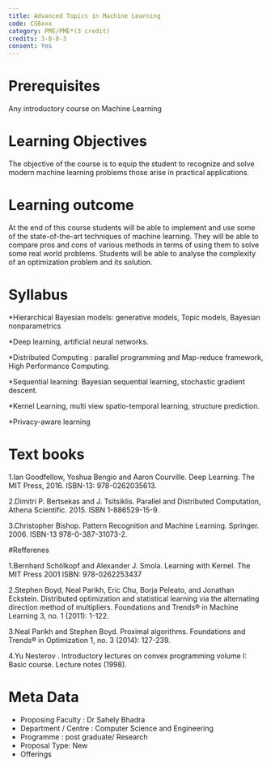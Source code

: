 ```yaml
---
title: Advanced Topics in Machine Learning 
code: CS6xxx
category: PME/PME*(3 credit)
credits: 3-0-0-3
consent: Yes
---
```


# Prerequisites

Any introductory course on Machine Learning

# Learning Objectives

The objective of the course is to equip the student to recognize and solve modern machine learning problems those arise in practical applications. 

# Learning outcome

At the end of this course students will be able to implement and use some of the state-of-the-art techniques of machine learning. They will be able to compare pros and cons of various methods  in terms of using them to solve some real world problems. Students will be able to analyse the complexity of an optimization problem and its solution. 

# Syllabus

*Hierarchical Bayesian models: generative models, Topic models, Bayesian nonparametrics 

*Deep learning, artificial neural networks.

*Distributed Computing : parallel programming and  Map-reduce framework, High Performance Computing.

*Sequential learning: Bayesian sequential learning, stochastic gradient descent.

*Kernel Learning, multi view spatio-temporal learning, structure prediction.

*Privacy-aware learning

# Text books

1.Ian Goodfellow, Yoshua Bengio and Aaron Courville. Deep Learning. The MIT Press, 2016. ISBN-13: 978-0262035613.

2.Dimitri P.  Bertsekas and J. Tsitsiklis. Parallel and Distributed Computation, Athena Scientific. 2015. ISBN 1-886529-15-9.

3.Christopher Bishop. Pattern Recognition and Machine Learning. Springer. 2006. ISBN-13 978-0-387-31073-2.

#Refferenes

1.Bernhard Schölkopf and Alexander J. Smola. Learning with Kernel. The MIT Press 2001 ISBN: 978-0262253437

2.Stephen Boyd, Neal Parikh, Eric Chu, Borja Peleato, and Jonathan Eckstein. Distributed optimization and statistical learning via the alternating direction method of multipliers. Foundations and Trends® in Machine Learning 3, no. 1 (2011): 1-122.

3.Neal Parikh and Stephen Boyd. Proximal algorithms. Foundations and Trends® in Optimization 1, no. 3 (2014): 127-239.

4.Yu Nesterov . Introductory lectures on convex programming volume I: Basic course. Lecture notes (1998).

 
# Meta Data	 	 	
 
* Proposing Faculty : Dr Sahely Bhadra
* Department / Centre : Computer Science and Engineering
* Programme : post graduate/ Research
* Proposal Type: New
* Offerings
